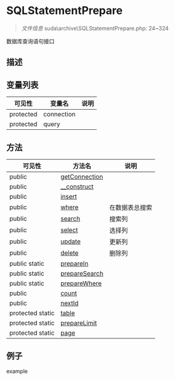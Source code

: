 #  SQLStatementPrepare 

> *文件信息* suda\archive\SQLStatementPrepare.php: 24~324


数据库查询语句接口


## 描述






## 变量列表
| 可见性 |  变量名   | 说明 |
|--------|----|------|
| protected    | connection | | 
| protected    | query | | 

## 方法

| 可见性 | 方法名 | 说明 |
|--------|-------|------|
|  public  |[getConnection](SQLStatementPrepare/getConnection.md) |  |
|  public  |[__construct](SQLStatementPrepare/__construct.md) |  |
|  public  |[insert](SQLStatementPrepare/insert.md) |  |
|  public  |[where](SQLStatementPrepare/where.md) | 在数据表总搜索 |
|  public  |[search](SQLStatementPrepare/search.md) | 搜索列 |
|  public  |[select](SQLStatementPrepare/select.md) | 选择列 |
|  public  |[update](SQLStatementPrepare/update.md) | 更新列 |
|  public  |[delete](SQLStatementPrepare/delete.md) | 删除列 |
|  public  static|[prepareIn](SQLStatementPrepare/prepareIn.md) |  |
|  public  static|[prepareSearch](SQLStatementPrepare/prepareSearch.md) |  |
|  public  static|[prepareWhere](SQLStatementPrepare/prepareWhere.md) |  |
|  public  |[count](SQLStatementPrepare/count.md) |  |
|  public  |[nextId](SQLStatementPrepare/nextId.md) |  |
|  protected  static|[table](SQLStatementPrepare/table.md) |  |
|  protected  static|[prepareLimit](SQLStatementPrepare/prepareLimit.md) |  |
|  protected  static|[page](SQLStatementPrepare/page.md) |  |
 

## 例子

example